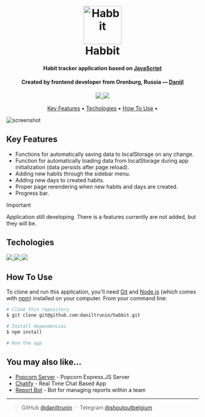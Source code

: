 <h1 align="center">
  <br>
  <a><img src="./images/logo.svg" alt="Habbit" width="100"></a>
  <br>
  Habbit
  <br>
</h1>

<h4 align="center">Habit tracker application based on <a href="https://react.dev/" target="_blank">JavaScript</a></h4>
<h4 align="center">Created by frontend developer from Orenburg, Russia — <a href="https://github.com/daniltrunin" target="_blank">Daniil</a></h4>

<p align="center">
    <a href="https://t.me/shoutoutbelgium">
    <img src="https://img.shields.io/badge/Telegram-7ec8e3">
    </a>
    <a href="https://github.com/daniltrunin">
    <img src="https://img.shields.io/badge/GitHub-868b8e">
    </a>
</p>

<p align="center">
  <a href="#key-features">Key Features</a> •
  <a href="#techologies">Techologies</a> •
  <a href="#how-to-use">How To Use</a> •
</p>

![screenshot](./images/presentation.gif)

## Key Features

- Functions for automatically saving data to localStorage on any change.
- Function for automatically loading data from localStorage during app initialization (data persists after page reload).
- Adding new habits through the sidebar menu.
- Adding new days to created habits.
- Proper page rerendering when new habits and days are created.
- Progress bar.

> [!IMPORTANT]
> Application still developing. There is a features currently are not added, but they will be.

## Techologies

<p align="left">
    <a href="">
    <img src="https://img.shields.io/badge/HTML-F3A517">
    </a>
    <a href="">
    <img src="https://img.shields.io/badge/CSS-17B6F3">
    </a>
    <a href="">
    <img src="https://img.shields.io/badge/JavaScript-FFF833">
    </a>
</p>

## How To Use

To clone and run this application, you'll need [Git](https://git-scm.com) and [Node.js](https://nodejs.org/en/download/) (which comes with [npm](http://npmjs.com)) installed on your computer. From your command line:

```bash
# Clone this repository
$ git clone git@github.com:daniltrunin/habbit.git

# Install dependencies
$ npm install

# Run the app
```

## You may also like...

- [Popcorn Server](https://github.com/daniltrunin/popcorn-Express.JS-server) - Popcorn Express.JS Server
- [Chatify](https://github.com/daniltrunin/chatify-client) - Real Time Chat Based App
- [Report Bot](https://github.com/daniltrunin/reportbot-client) - Bot for managing reports within a team

---

> GitHub [@daniltrunin](https://github.com/daniltrunin) &nbsp;&middot;&nbsp;
> Telegram [@shoutoutbelgium](https://t.me/shoutoutbelgium)
